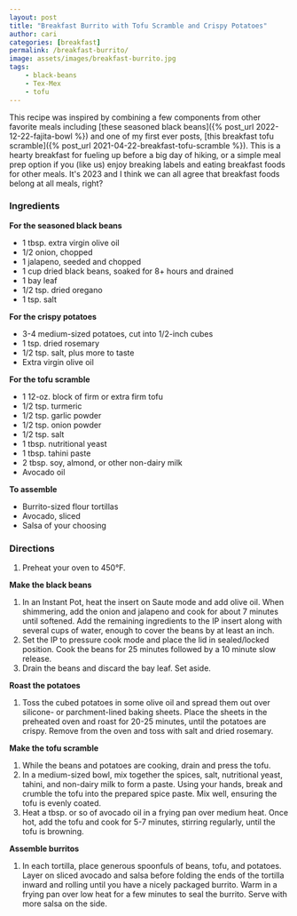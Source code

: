 ```yaml
---
layout: post
title: "Breakfast Burrito with Tofu Scramble and Crispy Potatoes"
author: cari
categories: [breakfast]
permalink: /breakfast-burrito/
image: assets/images/breakfast-burrito.jpg
tags:
    - black-beans
    - Tex-Mex
    - tofu
---
```


This recipe was inspired by combining a few components from other favorite meals including [these seasoned black beans]({% post_url 2022-12-22-fajita-bowl %}) and one of my first ever posts, [this breakfast tofu scramble]({% post_url 2021-04-22-breakfast-tofu-scramble %}). This is a hearty breakfast for fueling up before a big day of hiking, or a simple meal prep option if you (like us) enjoy breaking labels and eating breakfast foods for other meals. It's 2023 and I think we can all agree that breakfast foods belong at all meals, right?

<h3> Ingredients </h3>

**For the seasoned black beans**

- 1 tbsp. extra virgin olive oil
- 1/2 onion, chopped
- 1 jalapeno, seeded and chopped
- 1 cup dried black beans, soaked for 8+ hours and drained
- 1 bay leaf
- 1/2 tsp. dried oregano
- 1 tsp. salt

**For the crispy potatoes**
- 3-4 medium-sized potatoes, cut into 1/2-inch cubes
- 1 tsp. dried rosemary
- 1/2 tsp. salt, plus more to taste
- Extra virgin olive oil

**For the tofu scramble**
- 1 12-oz. block of firm or extra firm tofu
- 1/2 tsp. turmeric
- 1/2 tsp. garlic powder
- 1/2 tsp. onion powder
- 1/2 tsp. salt
- 1 tbsp. nutritional yeast
- 1 tbsp. tahini paste
- 2 tbsp. soy, almond, or other non-dairy milk
- Avocado oil

**To assemble**
- Burrito-sized flour tortillas
- Avocado, sliced
- Salsa of your choosing

<h3> Directions </h3>

1. Preheat your oven to 450&deg;F.

**Make the black beans**

1. In an Instant Pot, heat the insert on Saute mode and add olive oil. When shimmering, add the onion and jalapeno and cook for about 7 minutes until softened. Add the remaining ingredients to the IP insert along with several cups of water, enough to cover the beans by at least an inch.
2. Set the IP to pressure cook mode and place the lid in sealed/locked position. Cook the beans for 25 minutes followed by a 10 minute slow release.
3. Drain the beans and discard the bay leaf. Set aside.

**Roast the potatoes**

1. Toss the cubed potatoes in some olive oil and spread them out over silicone- or parchment-lined baking sheets. Place the sheets in the preheated oven and roast for 20-25 minutes, until the potatoes are crispy. Remove from the oven and toss with salt and dried rosemary.

**Make the tofu scramble**

1. While the beans and potatoes are cooking, drain and press the tofu.
2. In a medium-sized bowl, mix together the spices, salt, nutritional yeast, tahini, and non-dairy milk to form a paste. Using your hands, break and crumble the tofu into the prepared spice paste. Mix well, ensuring the tofu is evenly coated.
3. Heat a tbsp. or so of avocado oil in a frying pan over medium heat. Once hot, add the tofu and cook for 5-7 minutes, stirring regularly, until the tofu is browning.

**Assemble burritos**
1. In each tortilla, place generous spoonfuls of beans, tofu, and potatoes. Layer on sliced avocado and salsa before folding the ends of the tortilla inward and rolling until you have a nicely packaged burrito. Warm in a frying pan over low heat for a few minutes to seal the burrito. Serve with more salsa on the side.